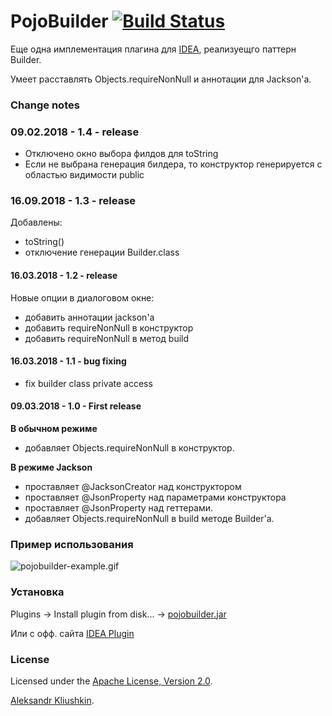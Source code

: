 PojoBuilder [![Build Status](https://travis-ci.org/asklyushkin/pojobuilder.svg?branch=master)](https://travis-ci.org/asklyushkin/pojobuilder)
============
Еще одна имплементация плагина для [IDEA](http://plugins.jetbrains.com/plugin/10516-pojo-builder), реализуещго паттерн Builder.

Умеет расставлять Objects.requireNonNull и аннотации для Jackson'а.

### Change notes
### 09.02.2018 - 1.4 - release
* Отключено окно выбора филдов для toString
* Если не выбрана генерация билдера, то конструктор генерируется с областью видимости public 

### 16.09.2018 - 1.3 - release
Добавлены:
* toString()
* отключение генерации Builder.class

#### 16.03.2018 - 1.2 - release 
Новые опции в диалоговом окне:
* добавить аннотации jackson'а
* добавить requireNonNull в конструктор 
* добавить requireNonNull в метод build 

#### 16.03.2018 - 1.1 - bug fixing 
* fix builder class private access 

#### 09.03.2018 - 1.0 - First release
**В обычном режиме**

* добавляет Objects.requireNonNull в конструктор.
 
**В режиме Jackson**
 
* проставляет @JacksonCreator над конструктором
* проставляет @JsonProperty над параметрами конструктора
* проставляет @JsonProperty над геттерами. 
* добавляет Objects.requireNonNull в build методе Builder'а.


### Пример использования
![pojobuilder-example.gif](pojobuilder-example.gif)

###  Установка

Plugins -> Install plugin from disk... -> [pojobuilder.jar](pojobuilder.jar)

Или с офф. сайта [IDEA Plugin](http://plugins.jetbrains.com/plugin/10516-pojo-builder)

### License

Licensed under the [Apache License, Version 2.0](http://www.apache.org/licenses/LICENSE-2.0).

[Aleksandr Kliushkin](mailto:asklyushkin@gmail.com).
